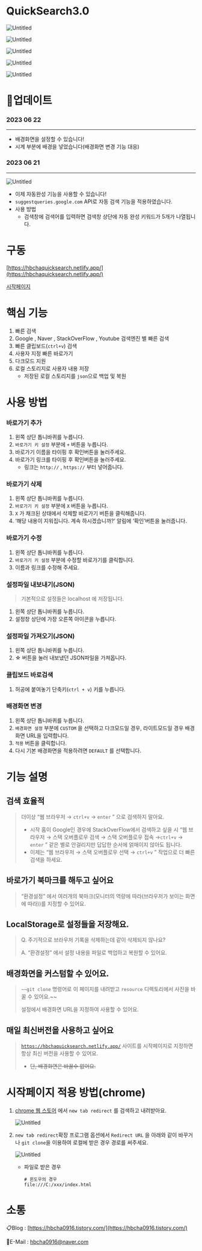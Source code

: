 # QuickSearch3.0

![Untitled](QuickSearch3%200%20fc73fb7789554ed8a07973a596b051ce/Untitled.gif)

![Untitled](QuickSearch3%200%20fc73fb7789554ed8a07973a596b051ce/Untitled.png)

![Untitled](QuickSearch3%200%20fc73fb7789554ed8a07973a596b051ce/Untitled%201.png)

![Untitled](QuickSearch3%200%20fc73fb7789554ed8a07973a596b051ce/Untitled%202.png)

![Untitled](QuickSearch3%200%20fc73fb7789554ed8a07973a596b051ce/Untitled%203.png)

# 🌟업데이트

### 2023 06 22

---

- 배경화면을 설정할 수 있습니다!
- 시계 부분에 배경을 넣었습니다(배경화면 변경 기능 대응)

### 2023 06 21

---

![Untitled](QuickSearch3%200%20fc73fb7789554ed8a07973a596b051ce/Untitled%204.png)

- 이제 자동완성 기능을 사용할 수 있습니다!
- `suggestqueries.google.com` API로 자동 검색 기능을 적용하였습니다.
- 사용 방법
    - 검색창에 검색어를 입력하면 검색창 상단에 자동 완성 키워드가 5개가 나열됩니다.

# 구동

[https://hbchaquicksearch.netlify.app/](https://hbchaquicksearch.netlify.app/)

[시작페이지](https://hbchaquicksearch.netlify.app/)

# 핵심 기능

1. 빠른 검색
2. Google , Naver , StackOverFlow , Youtube 검색엔진 별 빠른 검색
3. 빠른 클립보드(`ctrl+v`) 검색
4. 사용자 지정 빠른 바로가기
5. 다크모드 지원
6. 로컬 스토리지로 사용자 내용 저장
    - 저장된 로컬 스토리지를 `json`으로 백업 및 복원

# 사용 방법

### 바로가기 추가

1. 왼쪽 상단 톱니바퀴를 누릅니다.
2. `바로가기 키 설정` 부분에 `+` 버튼을 누릅니다.
3. 바로가기 이름을 타이핑 후 확인버튼을 눌러주세요.
4. 바로가기 링크를 타이핑 후 확인버튼을 눌러주세요.
    - 링크는 `http://` , `https://` 부터 넣어줍니다.

### 바로가기 삭제

1. 왼쪽 상단 톱니바퀴를 누릅니다.
2. `바로가기 키 설정` 부분에 `X` 버튼을 누릅니다.
3. `X` 가 채크된 상태에서 삭제할 바로가기 버튼을 클릭해줍니다.
4. ‘해당 내용이 지워집니다. 계속 하시겠습니까?’ 알림에 ‘확인’버튼을 눌러줍니다.

### 바로가기 수정

1. 왼쪽 상단 톱니바퀴를 누릅니다.
2. `바로가기 키 설정` 부분에 수정할 바로가기를 클릭합니다.
3. 이름과 링크를 수정해 주세요.

### 설정파일 내보내기(JSON)

> 기본적으로 설정들은 localhost 에 저장됩니다.
> 
1. 왼쪽 상단 톱니바퀴를 누릅니다.
2. 설정창 상단에 가장 오른쪽 아이콘을 누릅니다.

### 설정파일 가져오기(JSON)

1. 왼쪽 상단 톱니바퀴를 누릅니다.
2. ☆ 버튼을 눌러 내보냈던 JSON파일을 가져옵니다.

### 클립보드 바로검색

1. 허공에 붙여놓기 단축키(`ctrl + v`) 키를 누릅니다.

### 배경화면 변경

1. 왼쪽 상단 톱니바퀴를 누릅니다.
2. `배경화면 설정` 부분에 `CUSTOM` 을 선택하고 다크모드일 경우, 라이트모드일 경우 배경화면 URL을 입력합니다.
3. `적용` 버튼을 클릭합니다.
4. 다시 기본 배경화면을 적용하려면 `DEFAULT` 를 선택합니다.

# 기능 설명

## 검색 효율적

> 더이상 “웹 브라우저 → `ctrl+v` → `enter` ” 으로 검색하지 말아요.
> 
> - 시작 홈이 Google인 경우에 StackOverFlow에서 검색하고 싶을 시 “웹 브라우저 → 스택 오버플로우 검색 → 스택 오버플로우 접속 →`ctrl+v` → `enter` ” 같은 별로 안걸리지만 답답한 순서에 얽매이지 않아도 됩니다.
> - 이제는 “웹 브라우저 → 스택 오버플로우 선택 → `ctrl+v` ” 작업으로 더 빠른 검색을 하세요.

## 바로가기 북마크를 해두고 싶어요

> “환경설정” 에서 여러개의 북마크(모니터의 역량에 따라(브라우저가 보이는 화면에 따라))를 지정할 수 있어요.
> 

## LocalStorage로 설정들을 저장해요.

> Q. 주기적으로 브라우저 기록을 삭제하는데 같이 삭제되지 않나요?
> 
> 
> A. “환경설정” 에서 설정 내용을 파일로 백업하고 복원할 수 있어요.
> 

## 배경화면을 커스텀할 수 있어요.

> `~~git clone` 명령어로 이 페이지를 내려받고 `resource` 디렉토리에서 사진을 바꿀 수 있어요.~~
> 
> 
> 설정에서 배경화면 URL을 지정하여 사용할 수 있어요.
> 

## 매일 최신버전을 사용하고 싶어요

> [`https://hbchaquicksearch.netlify.app/`](https://hbchaquicksearch.netlify.app/) 사이트를 시작페이지로 지정하면 항상 최신 버전을 사용할 수 있어요.
> 
> - ~~단, 배경화면은 바꿀수 없어요.~~

# 시작페이지 적용 방법(chrome)

1. [chrome 웹 스토어](https://chrome.google.com/webstore/search/new%20tab%20redirect?hl=ko) 에서 `new tab redirect` 를 검색하고 내려받아요.
    
    ![Untitled](QuickSearch3%200%20fc73fb7789554ed8a07973a596b051ce/Untitled%205.png)
    
2. `new tab redirect`확장 프로그램 옵션에서 `Redirect URL` 을 아래와 같이 바꾸거나 `git clone`을 이용하여 로컬에 받은 경우 경로를 써주세요.
    
    ![Untitled](QuickSearch3%200%20fc73fb7789554ed8a07973a596b051ce/Untitled%206.png)
    
    - 파일로 받은 경우
        
        ```
        # 윈도우의 경우 
        file:///C:/xxx/index.html
        ```
        

# 소통

📋Blog : [https://hbcha0916.tistory.com/](https://hbcha0916.tistory.com/)

📧E-Mail : [hbcha0916@naver.com](mailto:hbcha0916@naver.com)